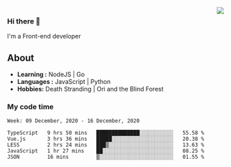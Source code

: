 <img align='right' src="https://github-readme-stats.vercel.app/api?username=strugglebak&show_icons=true">

### Hi there 👋

I'm a Front-end developer

## About

-  **Learning :** NodeJS | Go
-  **Languages :** JavaScript | Python
-  **Hobbies:** Death Stranding | Ori and the Blind Forest

### My code time

<!--START_SECTION:waka-->
```text
Week: 09 December, 2020 - 16 December, 2020

TypeScript   9 hrs 50 mins   ██████████████░░░░░░░░░░░   55.58 % 
Vue.js       3 hrs 36 mins   █████░░░░░░░░░░░░░░░░░░░░   20.38 % 
LESS         2 hrs 24 mins   ███▒░░░░░░░░░░░░░░░░░░░░░   13.63 % 
JavaScript   1 hr 27 mins    ██░░░░░░░░░░░░░░░░░░░░░░░   08.25 % 
JSON         16 mins         ▒░░░░░░░░░░░░░░░░░░░░░░░░   01.55 % 
```
<!--END_SECTION:waka-->
